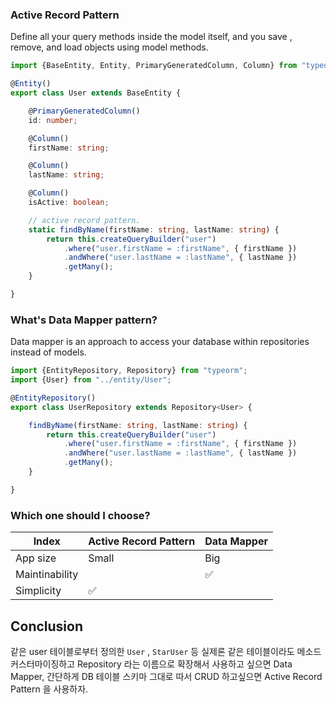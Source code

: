 
### Active Record Pattern
Define all your query methods inside the model itself, and you save , remove, and load objects using model methods.

```typescript
import {BaseEntity, Entity, PrimaryGeneratedColumn, Column} from "typeorm";

@Entity()
export class User extends BaseEntity {

    @PrimaryGeneratedColumn()
    id: number;

    @Column()
    firstName: string;

    @Column()
    lastName: string;

    @Column()
    isActive: boolean;

    // active record pattern.
    static findByName(firstName: string, lastName: string) {
        return this.createQueryBuilder("user")
            .where("user.firstName = :firstName", { firstName })
            .andWhere("user.lastName = :lastName", { lastName })
            .getMany();
    }

}
```

### What's Data Mapper pattern?
Data mapper is an approach to access your database within repositories instead of models.

```typescript
import {EntityRepository, Repository} from "typeorm";
import {User} from "../entity/User";

@EntityRepository()
export class UserRepository extends Repository<User> {

    findByName(firstName: string, lastName: string) {
        return this.createQueryBuilder("user")
            .where("user.firstName = :firstName", { firstName })
            .andWhere("user.lastName = :lastName", { lastName })
            .getMany();
    }

}
```

### Which one should I choose?
| Index          | Active Record Pattern | Data Mapper |
|----------------|-----------------------|-------------|
| App size       | Small                 | Big         |
| Maintinability |                       | ✅           |
| Simplicity     | ✅                     |             |


## Conclusion
같은 user 테이블로부터 정의한 `User` , `StarUser` 등 실제론 같은 테이블이라도 메소드 커스터마이징하고 Repository 라는 이름으로 확장해서 사용하고 싶으면 Data Mapper,
간단하게 DB 테이블 스키마 그대로 따서 CRUD 하고싶으면 Active Record Pattern 을 사용하자.

